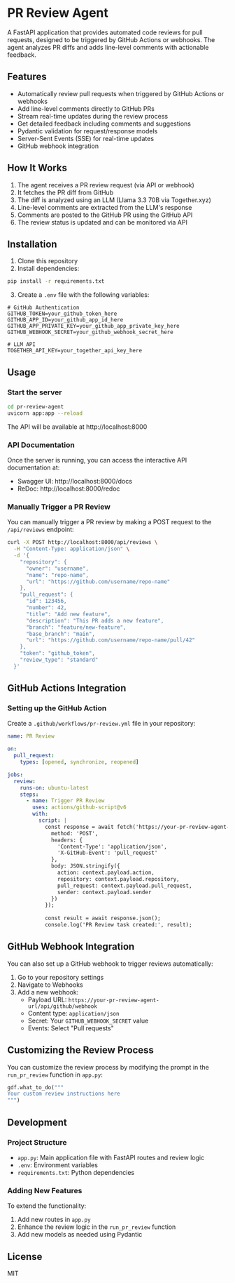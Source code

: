 # PR Review Agent

A FastAPI application that provides automated code reviews for pull requests, designed to be triggered by GitHub Actions or webhooks. The agent analyzes PR diffs and adds line-level comments with actionable feedback.

## Features

- Automatically review pull requests when triggered by GitHub Actions or webhooks
- Add line-level comments directly to GitHub PRs
- Stream real-time updates during the review process
- Get detailed feedback including comments and suggestions
- Pydantic validation for request/response models
- Server-Sent Events (SSE) for real-time updates
- GitHub webhook integration

## How It Works

1. The agent receives a PR review request (via API or webhook)
2. It fetches the PR diff from GitHub
3. The diff is analyzed using an LLM (Llama 3.3 70B via Together.xyz)
4. Line-level comments are extracted from the LLM's response
5. Comments are posted to the GitHub PR using the GitHub API
6. The review status is updated and can be monitored via API

## Installation

1. Clone this repository
2. Install dependencies:

```bash
pip install -r requirements.txt
```

3. Create a `.env` file with the following variables:

```
# GitHub Authentication
GITHUB_TOKEN=your_github_token_here
GITHUB_APP_ID=your_github_app_id_here
GITHUB_APP_PRIVATE_KEY=your_github_app_private_key_here
GITHUB_WEBHOOK_SECRET=your_github_webhook_secret_here

# LLM API
TOGETHER_API_KEY=your_together_api_key_here
```

## Usage

### Start the server

```bash
cd pr-review-agent
uvicorn app:app --reload
```

The API will be available at http://localhost:8000

### API Documentation

Once the server is running, you can access the interactive API documentation at:
- Swagger UI: http://localhost:8000/docs
- ReDoc: http://localhost:8000/redoc

### Manually Trigger a PR Review

You can manually trigger a PR review by making a POST request to the `/api/reviews` endpoint:

```bash
curl -X POST http://localhost:8000/api/reviews \
  -H "Content-Type: application/json" \
  -d '{
    "repository": {
      "owner": "username",
      "name": "repo-name",
      "url": "https://github.com/username/repo-name"
    },
    "pull_request": {
      "id": 123456,
      "number": 42,
      "title": "Add new feature",
      "description": "This PR adds a new feature",
      "branch": "feature/new-feature",
      "base_branch": "main",
      "url": "https://github.com/username/repo-name/pull/42"
    },
    "token": "github_token",
    "review_type": "standard"
  }'
```

## GitHub Actions Integration

### Setting up the GitHub Action

Create a `.github/workflows/pr-review.yml` file in your repository:

```yaml
name: PR Review

on:
  pull_request:
    types: [opened, synchronize, reopened]

jobs:
  review:
    runs-on: ubuntu-latest
    steps:
      - name: Trigger PR Review
        uses: actions/github-script@v6
        with:
          script: |
            const response = await fetch('https://your-pr-review-agent-url/api/github/webhook', {
              method: 'POST',
              headers: {
                'Content-Type': 'application/json',
                'X-GitHub-Event': 'pull_request'
              },
              body: JSON.stringify({
                action: context.payload.action,
                repository: context.payload.repository,
                pull_request: context.payload.pull_request,
                sender: context.payload.sender
              })
            });
            
            const result = await response.json();
            console.log('PR Review task created:', result);
```

## GitHub Webhook Integration

You can also set up a GitHub webhook to trigger reviews automatically:

1. Go to your repository settings
2. Navigate to Webhooks
3. Add a new webhook:
   - Payload URL: `https://your-pr-review-agent-url/api/github/webhook`
   - Content type: `application/json`
   - Secret: Your `GITHUB_WEBHOOK_SECRET` value
   - Events: Select "Pull requests"

## Customizing the Review Process

You can customize the review process by modifying the prompt in the `run_pr_review` function in `app.py`:

```python
gdf.what_to_do("""
Your custom review instructions here
""")
```

## Development

### Project Structure

- `app.py`: Main application file with FastAPI routes and review logic
- `.env`: Environment variables
- `requirements.txt`: Python dependencies

### Adding New Features

To extend the functionality:

1. Add new routes in `app.py`
2. Enhance the review logic in the `run_pr_review` function
3. Add new models as needed using Pydantic

## License

MIT 